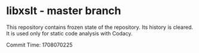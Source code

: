 # libxslt - master branch

This repository contains frozen state of the repository.
Its history is cleared. It is used only for static code
analysis with Codacy.

Commit Time: 1708070225